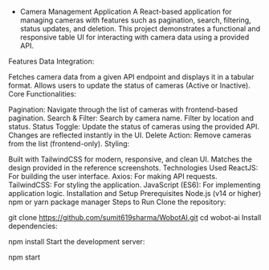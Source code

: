 - Camera Management Application
A React-based application for managing cameras with features such as pagination, search, filtering, status updates, and deletion. This project demonstrates a functional and responsive table UI for interacting with camera data using a provided API.

Features
Data Integration:

Fetches camera data from a given API endpoint and displays it in a tabular format.
Allows users to update the status of cameras (Active or Inactive).
Core Functionalities:

Pagination: Navigate through the list of cameras with frontend-based pagination.
Search & Filter:
Search by camera name.
Filter by location and status.
Status Toggle:
Update the status of cameras using the provided API.
Changes are reflected instantly in the UI.
Delete Action: Remove cameras from the list (frontend-only).
Styling:

Built with TailwindCSS for modern, responsive, and clean UI.
Matches the design provided in the reference screenshots.
Technologies Used
ReactJS: For building the user interface.
Axios: For making API requests.
TailwindCSS: For styling the application.
JavaScript (ES6): For implementing application logic.
Installation and Setup
Prerequisites
Node.js (v14 or higher)
npm or yarn package manager
Steps to Run
Clone the repository:

git clone https://github.com/sumit619sharma/WobotAI.git
cd wobot-ai
Install dependencies:

npm install
Start the development server:

npm start
